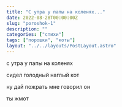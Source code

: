 ```yaml
---
title: "С утра у папы на коленях..."
date: 2022-08-28T00:00:00Z
slug: "poroshok-1"
description: ""
categories: ["стихи"]
tags: ["порошки", "коты"]
layout: "../../layouts/PostLayout.astro"
---
```


с утра у папы на коленях

сидел голодный наглый кот

ну дай пожрать мне говорил он 

ты жмот
